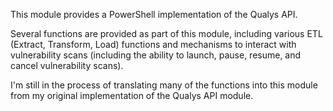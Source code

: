 This module provides a PowerShell implementation of the Qualys API.

Several functions are provided as part of this module, including various ETL (Extract, Transform, Load) functions and mechanisms to interact with vulnerability scans (including the ability to launch, pause, resume, and cancel vulnerability scans).

I'm still in the process of translating many of the functions into this module from my original implementation of the Qualys API module.
